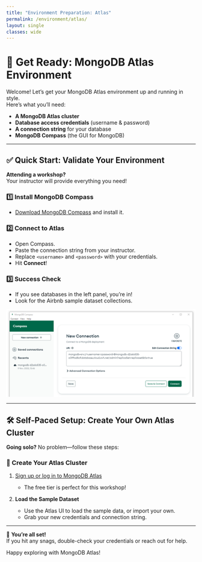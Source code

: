 ```yaml
---
title: "Environment Preparation: Atlas"
permalink: /environment/atlas/
layout: single
classes: wide
---
```


# 🚀 Get Ready: MongoDB Atlas Environment

Welcome! Let’s get your MongoDB Atlas environment up and running in style.  
Here’s what you’ll need:

- **A MongoDB Atlas cluster**
- **Database access credentials** (username & password)
- **A connection string** for your database
- **MongoDB Compass** (the GUI for MongoDB)

---

## ✅ Quick Start: Validate Your Environment

**Attending a workshop?**  
Your instructor will provide everything you need!

### 1️⃣ Install MongoDB Compass

- [Download MongoDB Compass](https://www.mongodb.com/try/download/compass) and install it.

### 2️⃣ Connect to Atlas

- Open Compass.
- Paste the connection string from your instructor.
- Replace `<username>` and `<password>` with your credentials.
- Hit **Connect**!

### 3️⃣ Success Check

- If you see databases in the left panel, you’re in!
- Look for the Airbnb sample dataset collections.

![MongoDB Compass Connection Screen](../../assets/images/compass.png)

---

## 🛠️ Self-Paced Setup: Create Your Own Atlas Cluster

**Going solo?** No problem—follow these steps:

### 🌟 Create Your Atlas Cluster

1. [Sign up or log in to MongoDB Atlas](https://www.mongodb.com/cloud/atlas)
   - The free tier is perfect for this workshop!

2. **Load the Sample Dataset**
   - Use the Atlas UI to load the sample data, or import your own.
   - Grab your new credentials and connection string.

---

🎉 **You’re all set!**  
If you hit any snags, double-check your credentials or reach out for help.

Happy exploring with MongoDB Atlas!
